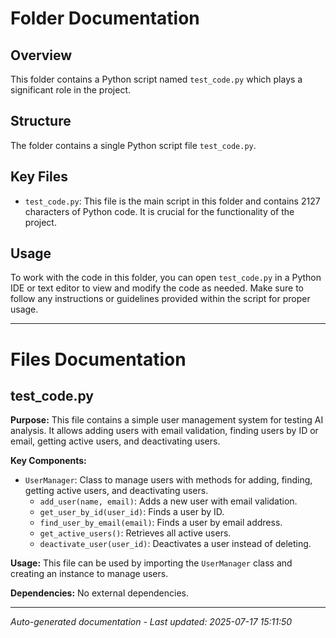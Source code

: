 # Folder Documentation

## Overview
This folder contains a Python script named `test_code.py` which plays a significant role in the project.

## Structure
The folder contains a single Python script file `test_code.py`.

## Key Files
- `test_code.py`: This file is the main script in this folder and contains 2127 characters of Python code. It is crucial for the functionality of the project.

## Usage
To work with the code in this folder, you can open `test_code.py` in a Python IDE or text editor to view and modify the code as needed. Make sure to follow any instructions or guidelines provided within the script for proper usage.

---

# Files Documentation

## test_code.py

**Purpose:** This file contains a simple user management system for testing AI analysis. It allows adding users with email validation, finding users by ID or email, getting active users, and deactivating users.

**Key Components:**
- `UserManager`: Class to manage users with methods for adding, finding, getting active users, and deactivating users.
  - `add_user(name, email)`: Adds a new user with email validation.
  - `get_user_by_id(user_id)`: Finds a user by ID.
  - `find_user_by_email(email)`: Finds a user by email address.
  - `get_active_users()`: Retrieves all active users.
  - `deactivate_user(user_id)`: Deactivates a user instead of deleting.

**Usage:** This file can be used by importing the `UserManager` class and creating an instance to manage users.

**Dependencies:** No external dependencies.

---
*Auto-generated documentation - Last updated: 2025-07-17 15:11:50*
